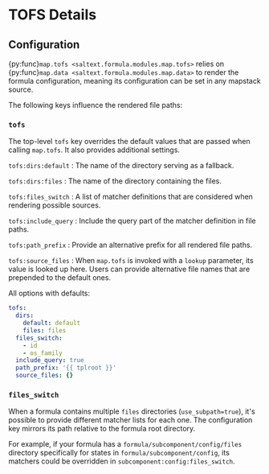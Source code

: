 # TOFS Details

## Configuration
{py:func}`map.tofs <saltext.formula.modules.map.tofs>` relies on {py:func}`map.data <saltext.formula.modules.map.data>`
to render the formula configuration, meaning its configuration can be set in any mapstack source.

The following keys influence the rendered file paths:

### `tofs`
The top-level `tofs` key overrides the default values that are passed when calling `map.tofs`.
It also provides additional settings.

`tofs:dirs:default`
:   The name of the directory serving as a fallback.

`tofs:dirs:files`
:   The name of the directory containing the files.

`tofs:files_switch`
:   A list of matcher definitions that are considered when rendering possible sources.

`tofs:include_query`
:   Include the query part of the matcher definition in file paths.

`tofs:path_prefix`
:   Provide an alternative prefix for all rendered file paths.

`tofs:source_files`
:   When `map.tofs` is invoked with a `lookup` parameter, its value is looked up here.
    Users can provide alternative file names that are prepended to the default ones.

All options with defaults:

```yaml
tofs:
  dirs:
    default: default
    files: files
  files_switch:
    - id
    - os_family
  include_query: true
  path_prefix: '{{ tplroot }}'
  source_files: {}
```

### `files_switch`
When a formula contains multiple `files` directories (`use_subpath=true`), it's possible to provide different
matcher lists for each one. The configuration key mirrors its path relative to the formula root directory.

For example, if your formula has a `formula/subcomponent/config/files` directory specifically for states in `formula/subcomponent/config`,
its matchers could be overridden in `subcomponent:config:files_switch`.
